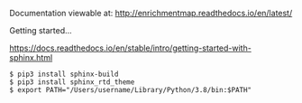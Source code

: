 Documentation viewable at: http://enrichmentmap.readthedocs.io/en/latest/

Getting started...

https://docs.readthedocs.io/en/stable/intro/getting-started-with-sphinx.html

```Shell Session
$ pip3 install sphinx-build
$ pip3 install sphinx_rtd_theme
$ export PATH="/Users/username/Library/Python/3.8/bin:$PATH"
```
